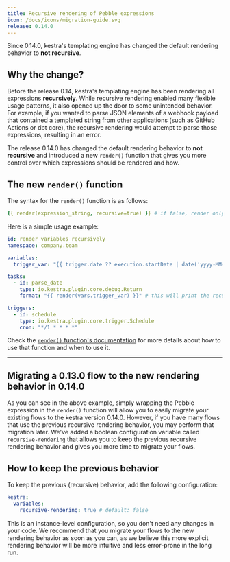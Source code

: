 ```yaml
---
title: Recursive rendering of Pebble expressions
icon: /docs/icons/migration-guide.svg
release: 0.14.0
---
```


Since 0.14.0, kestra's templating engine has changed the default rendering behavior to **not recursive**.

## Why the change?

Before the release 0.14, kestra's templating engine has been rendering all expressions **recursively**. While recursive rendering enabled many flexible usage patterns, it also opened up the door to some unintended behavior. For example, if you wanted to parse JSON elements of a webhook payload that contained a templated string from other applications (such as GitHub Actions or dbt core), the recursive rendering would attempt to parse those expressions, resulting in an error.

The release 0.14.0 has changed the default rendering behavior to **not recursive** and introduced a new `render()` function that gives you more control over which expressions should be rendered and how.

## The new `render()` function

The syntax for the `render()` function is as follows:

```yaml
{{ render(expression_string, recursive=true) }} # if false, render only once
```

Here is a simple usage example:

```yaml
id: render_variables_recursively
namespace: company.team

variables:
  trigger_var: "{{ trigger.date ?? execution.startDate | date('yyyy-MM-dd') }}"

tasks:
  - id: parse_date
    type: io.kestra.plugin.core.debug.Return
    format: "{{ render(vars.trigger_var) }}" # this will print the recursively-rendered variable

triggers:
  - id: schedule
    type: io.kestra.plugin.core.trigger.Schedule
    cron: "*/1 * * * *"
```

Check the [`render()` function's documentation](../../expressions/04.function.md#render) for more details about how to use that function and when to use it.

---

## Migrating a 0.13.0 flow to the new rendering behavior in 0.14.0

As you can see in the above example, simply wrapping the Pebble expression in the `render()` function will allow you to easily migrate your existing flows to the kestra version 0.14.0. However, if you have many flows that use the previous recursive rendering behavior, you may perform that migration later. We've added a boolean configuration variable called `recursive-rendering` that allows you to keep the previous recursive rendering behavior and gives you more time to migrate your flows.

## How to keep the previous behavior

To keep the previous (recursive) behavior, add the following configuration:

```yaml
kestra:
  variables:
    recursive-rendering: true # default: false
```

This is an instance-level configuration, so you don't need any changes in your code. We recommend that you migrate your flows to the new rendering behavior as soon as you can, as we believe this more explicit rendering behavior will be more intuitive and less error-prone in the long run.
